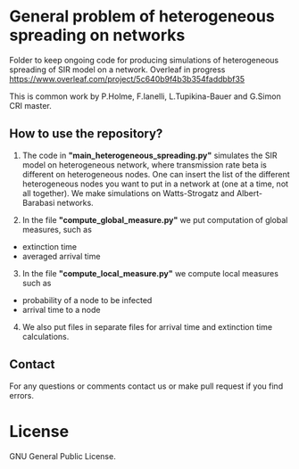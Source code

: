 # General problem of heterogeneous spreading on networks
Folder to keep ongoing code for producing simulations of heterogeneous spreading of SIR model on a network.
Overleaf in progress https://www.overleaf.com/project/5c640b9f4b3b354faddbbf35 

This is common work by P.Holme, F.Ianelli, L.Tupikina-Bauer and G.Simon CRI master.

## How to use the repository?
1. The code in **"main_heterogeneous_spreading.py"** simulates 
the SIR model on heterogeneous network, where transmission rate beta 
is different on heterogeneous nodes. One can insert the list of the different heterogeneous nodes you want to put in a network at (one at a time, not all together). We make simulations on Watts-Strogatz and Albert-Barabasi networks.

2. In the file **"compute_global_measure.py"** we put computation of global measures, such as 
- extinction time
- averaged arrival time

3. In the file **"compute_local_measure.py"** we compute local measures such as 
- probability of a node to be infected
- arrival time to a node

4. We also put files in separate files for arrival time and extinction time calculations.

## Contact 
For any questions or comments contact us or make pull request if you find errors.

# License
GNU General Public License.
